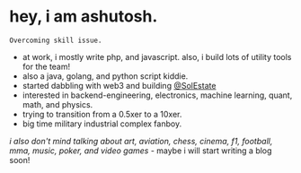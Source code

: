 # hey, i am ashutosh.

`Overcoming skill issue.`
- at work, i mostly write php, and javascript. also, i build lots of utility tools for the team!
- also a java, golang, and python script kiddie.
- started dabbling with web3 and building [@SolEstate](https://github.com/SolEstate)
- interested in backend-engineering, electronics, machine learning, quant, math, and physics.
- trying to transition from a 0.5xer to a 10xer.
- big time military industrial complex fanboy.

*i also don't mind talking about art, aviation, chess, cinema, f1, football, mma, music, poker, and video games* - 
maybe i will start writing a blog soon!
